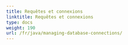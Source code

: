 ```yaml
---
title: Requêtes et connexions
linktitle: Requêtes et connexions
type: docs
weight: 190
url: /fr/java/managing-database-connections/
---
```

